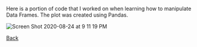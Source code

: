 Here is a portion of code that I worked on when learning how to manipulate Data Frames. The plot was created using Pandas. 

![Screen Shot 2020-08-24 at 9 11 19 PM](https://user-images.githubusercontent.com/67394270/91111609-f3c78c00-e64e-11ea-96bc-a132ca556369.png)

[Back](DataScienceProjects.md)

